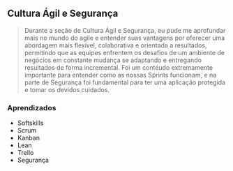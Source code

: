 ## Cultura Ágil e Segurança

> Durante a seção de Cultura Ágil e Segurança, eu pude me aprofundar mais no mundo do agile e entender suas vantagens por oferecer uma abordagem mais flexível, colaborativa e orientada a resultados, permitindo que as equipes enfrentem os desafios de um ambiente de negócios em constante mudança se adaptando e entregando resultados de forma incremental. Foi um contéudo extremamente importante para entender como as nossas Sprints funcionam, e na parte de Segurança foi fundamental para ter uma aplicação protegida e tomar os devidos cuidados.

### Aprendizados

- Softskills
- Scrum
- Kanban
- Lean
- Trello
- Segurança